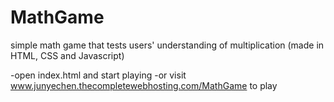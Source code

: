 # MathGame
simple math game that tests users' understanding of multiplication (made in HTML, CSS and Javascript)

-open index.html and start playing
-or visit www.junyechen.thecompletewebhosting.com/MathGame to play 
